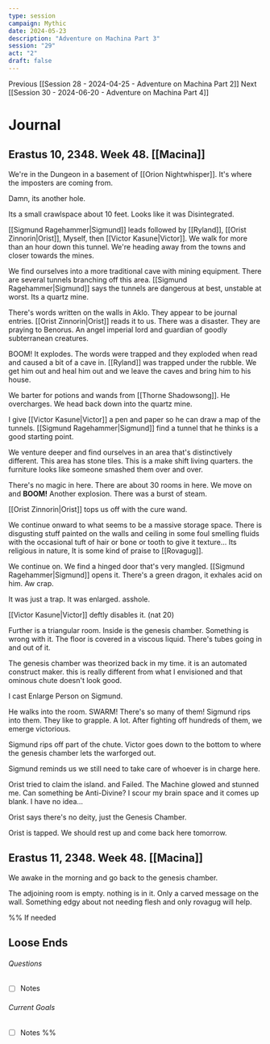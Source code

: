```yaml
---
type: session
campaign: Mythic
date: 2024-05-23
description: "Adventure on Machina Part 3"
session: "29"
act: "2"
draft: false
---
```

Previous [[Session 28 - 2024-04-25 - Adventure on Machina Part 2]]
Next [[Session 30 - 2024-06-20 - Adventure on Machina Part 4]]

# Journal
## Erastus 10, 2348. Week 48. [[Macina]]

We're in the Dungeon in a basement of [[Orion Nightwhisper]].
It's where the imposters are coming from.

Damn, its another hole.

Its a small crawlspace about 10 feet. Looks like it was Disintegrated.

[[Sigmund Ragehammer|Sigmund]] leads followed by [[Ryland]], [[Orist Zinnorin|Orist]], Myself, then [[Victor Kasune|Victor]]. We walk for more than an hour down this tunnel. We're heading away from the towns and closer towards the mines.

We find ourselves into a more traditional cave with mining equipment. There are several tunnels branching off this area. [[Sigmund Ragehammer|Sigmund]] says the tunnels are dangerous at best, unstable at worst. Its a quartz mine.

There's words written on the walls in Aklo. They appear to be journal entries. [[Orist Zinnorin|Orist]] reads it to us. There was a disaster. They are praying to Benorus. An angel imperial lord and guardian of goodly subterranean creatures.

BOOM! It explodes. The words were trapped and they exploded when read and caused a bit of a cave in. [[Ryland]] was trapped under the rubble. We get him out and heal him out and we leave the caves and bring him to his house.

We barter for potions and wands from [[Thorne Shadowsong]]. He overcharges. We head back down into the quartz mine.

I give [[Victor Kasune|Victor]] a pen and paper so he can draw a map of the tunnels. [[Sigmund Ragehammer|Sigmund]] find a tunnel that he thinks is a good starting point.

We venture deeper and find ourselves in an area that's distinctively different. This area has stone tiles. This is a make shift living quarters. the furniture looks like someone smashed them over and over. 

There's no magic in here. There are about 30 rooms in here. We move on and **BOOM!** Another explosion. There was a burst of steam.

[[Orist Zinnorin|Orist]] tops us off with the cure wand.

We continue onward to what seems to be a massive storage space. There is disgusting stuff painted on the walls and ceiling in some foul smelling fluids with the occasional tuft of hair or bone or tooth to give it texture... Its religious in nature, It is some kind of praise to [[Rovagug]]. 

We continue on. We find a hinged door that's very mangled. [[Sigmund Ragehammer|Sigmund]] opens it. There's a green dragon, it exhales acid on him. Aw crap.

It was just a trap. It was enlarged. asshole.

[[Victor Kasune|Victor]] deftly disables it. (nat 20)

Further is a triangular room. Inside is the genesis chamber. Something is wrong with it. The floor is covered in a viscous liquid. There's tubes going in and out of it.

The genesis chamber was theorized back in my time. it is an automated construct maker. this is really different from what I envisioned and that ominous chute doesn't look good.

I cast Enlarge Person on Sigmund. 

He walks into the room. SWARM! There's so many of them! Sigmund rips into them. They like to grapple. A lot. After fighting off hundreds of them, we emerge victorious.

Sigmund rips off part of the chute. Victor goes down to the bottom to where the genesis chamber lets the warforged out. 

Sigmund reminds us we still need to take care of whoever is in charge here.

Orist tried to claim the island. and Failed. The Machine glowed and stunned me. Can something be Anti-Divine? I scour my brain space and it comes up blank. I have no idea...

Orist says there's no deity, just the Genesis Chamber.

Orist is tapped. We should rest up and come back here tomorrow.

## Erastus 11, 2348. Week 48. [[Macina]]
We awake in the morning and go back to the genesis chamber.

The adjoining room is empty. nothing is in it. Only a carved message on the wall. Something edgy about not needing flesh and only rovagug will help.

%% If needed
## Loose Ends
###### Questions
- [ ] Notes

###### Current Goals
- [ ] Notes
%%


